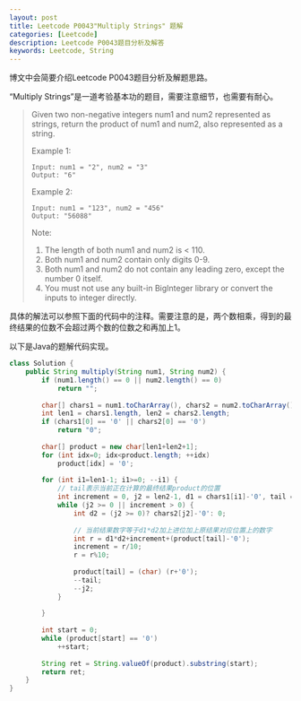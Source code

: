 ```yaml
---
layout: post
title: Leetcode P0043"Multiply Strings" 题解
categories: [Leetcode]
description: Leetcode P0043题目分析及解答
keywords: Leetcode, String
---
```


博文中会简要介绍Leetcode P0043题目分析及解题思路。

“Multiply Strings”是一道考验基本功的题目，需要注意细节，也需要有耐心。

> Given two non-negative integers num1 and num2 represented as strings, return the product of num1 and num2, also represented as a string.
> 
> Example 1:
> ```
> Input: num1 = "2", num2 = "3"
> Output: "6"
> ```
> Example 2:
> ```
> Input: num1 = "123", num2 = "456"
> Output: "56088"
> ```
> Note:
> 
> 1. The length of both num1 and num2 is < 110.  
> 2. Both num1 and num2 contain only digits 0-9.  
> 3. Both num1 and num2 do not contain any leading zero, except the number 0 itself.  
> 4. You must not use any built-in BigInteger library or convert the inputs to integer directly.

具体的解法可以参照下面的代码中的注释。需要注意的是，两个数相乘，得到的最终结果的位数不会超过两个数的位数之和再加上1。

以下是Java的题解代码实现。
```java
class Solution {
    public String multiply(String num1, String num2) {
        if (num1.length() == 0 || num2.length() == 0)
            return "";
        
        char[] chars1 = num1.toCharArray(), chars2 = num2.toCharArray();
        int len1 = chars1.length, len2 = chars2.length;
        if (chars1[0] == '0' || chars2[0] == '0') 
            return "0";
        
        char[] product = new char[len1+len2+1];
        for (int idx=0; idx<product.length; ++idx) 
            product[idx] = '0';
        
        for (int i1=len1-1; i1>=0; --i1) {
            // tail表示当前正在计算的最终结果product的位置
            int increment = 0, j2 = len2-1, d1 = chars1[i1]-'0', tail = product.length-(len1-i1);
            while (j2 >= 0 || increment > 0) {
                int d2 = (j2 >= 0)? chars2[j2]-'0': 0;
                
                // 当前结果数字等于d1*d2加上进位加上原结果对应位置上的数字
                int r = d1*d2+increment+(product[tail]-'0');
                increment = r/10;
                r = r%10;
                
                product[tail] = (char) (r+'0');
                --tail;
                --j2;
            }
            
        }
        
        int start = 0;
        while (product[start] == '0')
            ++start;
        
        String ret = String.valueOf(product).substring(start);
        return ret;
    }
}
```
